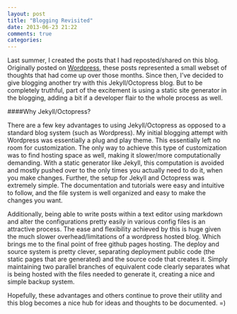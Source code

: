 ```yaml
---
layout: post
title: "Blogging Revisited"
date: 2013-06-23 21:22
comments: true
categories: 
---
```


Last summer, I created the posts that I had reposted/shared on this blog. Originally posted on [Wordpress](http://kevinkgong.wordpress.com/), these posts represented a small webset of thoughts that had come up over those months. Since then, I’ve decided to give blogging another try with this Jekyll/Octopress blog. But to be completely truthful, part of the excitement is using a static site generator in the blogging, adding a bit if a developer flair to the whole process as well.

<!-- More -->

####Why Jekyll/Octopress?

There are a few key advantages to using Jekyll/Octopress as opposed to a standard blog system (such as Wordpress). My initial blogging attempt with Wordpress was essentially a plug and play theme. This essentially left no room for customization. The only way to achieve this type of customization was to find hosting space as well, making it slower/more computationally demanding. With a static generator like Jekyll, this computation is avoided and mostly pushed over to the only times you actually need to do it, when you make changes. Further, the setup for Jekyll and Octopress was extremely simple. The documentation and tutorials were easy and intuitive to follow, and the file system is well organized and easy to make the changes you want. 

Additionally, being able to write posts within a text editor using markdown and alter the configurations pretty easily in various config files is an attractive process. The ease and flexibility achieved by this is huge given the much slower overhead/limitations of a wordpress hosted blog. Which brings me to the final point of free github pages hosting. The deploy and source system is pretty clever, separating deployment public code (the static pages that are generated) and the source code that creates it. Simply maintaining two parallel branches of equivalent code clearly separates what is being hosted with the files needed to generate it, creating a nice and simple backup system.

Hopefully, these advantages and others continue to prove their utility and this blog becomes a nice hub for ideas and thoughts to be documented. =)
